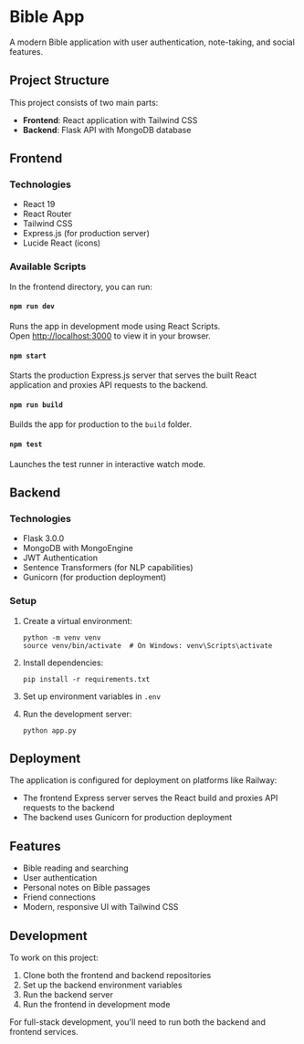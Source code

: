 # Bible App

A modern Bible application with user authentication, note-taking, and social features.

## Project Structure

This project consists of two main parts:

- **Frontend**: React application with Tailwind CSS
- **Backend**: Flask API with MongoDB database

## Frontend

### Technologies

- React 19
- React Router
- Tailwind CSS
- Express.js (for production server)
- Lucide React (icons)

### Available Scripts

In the frontend directory, you can run:

#### `npm run dev`

Runs the app in development mode using React Scripts.\
Open [http://localhost:3000](http://localhost:3000) to view it in your browser.

#### `npm start`

Starts the production Express.js server that serves the built React application and proxies API requests to the backend.

#### `npm run build`

Builds the app for production to the `build` folder.

#### `npm test`

Launches the test runner in interactive watch mode.

## Backend

### Technologies

- Flask 3.0.0
- MongoDB with MongoEngine
- JWT Authentication
- Sentence Transformers (for NLP capabilities)
- Gunicorn (for production deployment)

### Setup

1. Create a virtual environment:
   ```
   python -m venv venv
   source venv/bin/activate  # On Windows: venv\Scripts\activate
   ```

2. Install dependencies:
   ```
   pip install -r requirements.txt
   ```

3. Set up environment variables in `.env`

4. Run the development server:
   ```
   python app.py
   ```

## Deployment

The application is configured for deployment on platforms like Railway:

- The frontend Express server serves the React build and proxies API requests to the backend
- The backend uses Gunicorn for production deployment

## Features

- Bible reading and searching
- User authentication
- Personal notes on Bible passages
- Friend connections
- Modern, responsive UI with Tailwind CSS

## Development

To work on this project:

1. Clone both the frontend and backend repositories
2. Set up the backend environment variables
3. Run the backend server
4. Run the frontend in development mode

For full-stack development, you'll need to run both the backend and frontend services.
